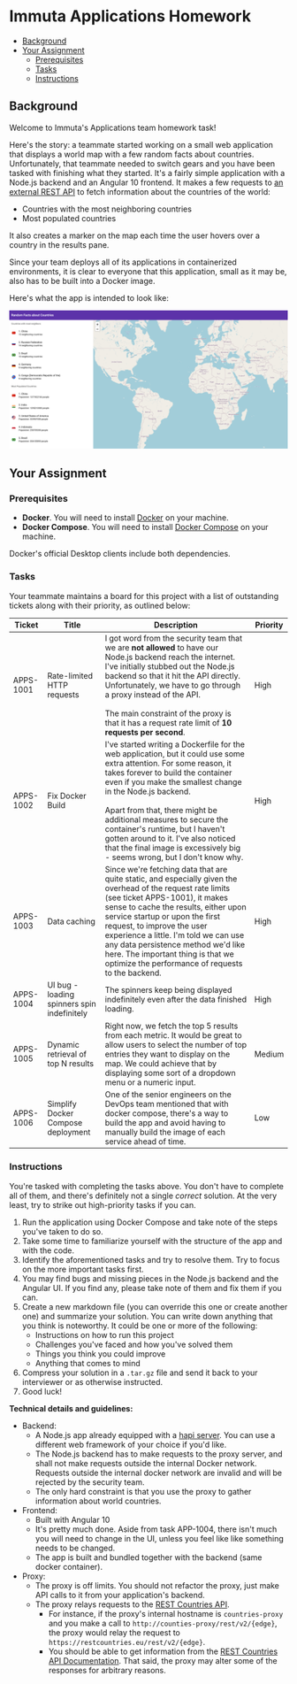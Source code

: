 # Immuta Applications Homework

- [Background](#background)
- [Your Assignment](#your-assignment)
  * [Prerequisites](#prerequisites)
  * [Tasks](#tasks)
  * [Instructions](#instructions)



## Background

Welcome to Immuta's Applications team homework task!

Here's the story: a teammate started working on a small web application that
displays a world map with a few random facts about countries. Unfortunately,
that teammate needed to switch gears and you have been tasked with finishing what
they started. It's a fairly simple application with a Node.js backend and an
Angular 10 frontend. It makes a few requests to [an external REST API](https://restcountries.eu/)
to fetch information about the countries of the world:

* Countries with the most neighboring countries
* Most populated countries

It also creates a marker on the map each time the user hovers over a country in the results pane.

Since your team deploys all of its applications in containerized environments,
it is clear to everyone that this application, small as it may be, also has to be built into a Docker
image.

Here's what the app is intended to look like:

![Screenshot of App](./screenshot.png)

## Your Assignment

### Prerequisites

- **Docker**. You will need to install [Docker](https://docs.docker.com/get-docker/) on your machine.
- **Docker Compose**. You will need to install [Docker Compose](https://docs.docker.com/compose/install/) on your machine.

Docker's official Desktop clients include both dependencies.

### Tasks

Your teammate maintains a board for this project with a list of outstanding tickets along with their
priority, as outlined below:

<table>
    <thead>
        <tr>
            <th>Ticket</th>
            <th>Title</th>
            <th>Description</th>
            <th>Priority</th>
        </tr>
    </thead>
    <tbody>
        <tr>
            <td>APPS-1001</td>
            <td>Rate-limited HTTP requests</td>
            <td>
                I got word from the security team that we are
                <b>not allowed</b> to have our Node.js backend reach the internet.
                I've initially stubbed out the Node.js backend
                so that it hit the API directly.<br/>Unfortunately, we have to go through
                a proxy instead of the API.<br/><br/>The main constraint of the proxy is that it
                has a request rate limit of <b>10 requests per second</b>.
            </td>
            <td>High</td>
        </tr>
        <tr>
            <td>APPS-1002</td>
            <td>Fix Docker Build</td>
            <td>
                I've started writing a Dockerfile for the web application, but it could use
                some extra attention. For some reason, it takes forever to build the container
                even if you make the smallest change in the Node.js backend.<br/><br/>
                Apart from that, there might be additional measures to secure the container's runtime,
                but I haven't gotten around to it. I've also noticed that the final image is excessively
                big - seems wrong, but I don't know why.
            </td>
            <td>High</td>
        </tr>
        <tr>
            <td>APPS-1003</td>
            <td>Data caching</td>
            <td>
                Since we're fetching data that are quite static, and especially given the overhead of the 
                request rate limits (see ticket APPS-1001), it makes sense to cache the results, either
                upon service startup or upon the first request, to improve the user experience a little.
                I'm told we can use any data persistence method we'd like here. The important thing is
                that we optimize the performance of requests to the backend.
            </td>
            <td>High</td>
        </tr>
        <tr>
            <td>APPS-1004</td>
            <td>UI bug - loading spinners spin indefinitely</td>
            <td>
                The spinners keep being displayed indefinitely even after
                the data finished loading.
            </td>
            <td>High</td>
        </tr>
        <tr>
            <td>APPS-1005</td>
            <td>Dynamic retrieval of top N results</td>
            <td>
                Right now, we fetch the top 5 results from each metric. It would be great to allow users
                to select the number of top entries they want to display on the map. We could achieve that
                by displaying some sort of a dropdown menu or a numeric input.
            </td>
            <td>Medium</td>
        </tr>
        <tr>
            <td>APPS-1006</td>
            <td>Simplify Docker Compose deployment</td>
            <td>
                One of the senior engineers on the DevOps team mentioned that with docker compose,
                there's a way to build the app and avoid having to manually build the image
                of each service ahead of time.
            </td>
            <td>Low</td>
        </tr>
    </tbody>
</table>

### Instructions

You're tasked with completing the tasks above. You don't have to complete all of them, and there's definitely not
a single _correct_ solution. At the very least, try to strike out high-priority tasks if you can.

1. Run the application using Docker Compose and take note of the steps you've taken to do so.
1. Take some time to familiarize yourself with the structure of the app and with the code.
1. Identify the aforementioned tasks and try to resolve them. Try to focus on the more important tasks
   first.
1. You may find bugs and missing pieces in the Node.js backend and the Angular UI.
   If you find any, please take note of them and fix them if you can.
1. Create a new markdown file (you can override this one or create another one) and summarize your solution.
   You can write down anything that you think is noteworthy. It could be one or more of the following:
   - Instructions on how to run this project
   - Challenges you've faced and how you've solved them
   - Things you think you could improve
   - Anything that comes to mind
1. Compress your solution in a `.tar.gz` file and send it back to your interviewer or as otherwise instructed.
1. Good luck!

**Technical details and guidelines:**

* Backend:
  - A Node.js app already equipped with a [hapi server](https://hapi.dev/). You can use a different web framework
    of your choice if you'd like.
  - The Node.js backend has to make requests to the proxy server, and shall not make requests outside
    the internal Docker network. Requests outside the internal docker network are invalid and will be rejected by
    the security team.
  - The only hard constraint is that you use the proxy to gather information about world countries.
* Frontend:
  - Built with Angular 10
  - It's pretty much done. Aside from task APP-1004, there isn't much you will need to change in the UI, unless you
    feel like like something needs to be changed.
  - The app is built and bundled together with the backend (same docker container).
* Proxy:
  - The proxy is off limits. You should not refactor the proxy, just make API calls to it from your
    application's backend.
  - The proxy relays requests to the [REST Countries API](https://restcountries.eu/).
    - For instance, if the proxy's internal hostname is `countries-proxy`
      and you make a call to `http://counties-proxy/rest/v2/{edge}`, the proxy would relay the request
      to `https://restcountries.eu/rest/v2/{edge}`.
    - You should be able to get information from the
      [REST Countries API Documentation](https://restcountries.eu/). That said, the proxy may
      alter some of the responses for arbitrary reasons.
